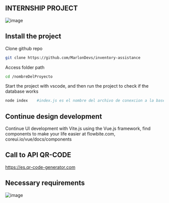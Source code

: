 ## INTERNSHIP PROJECT
![image](https://github.com/MarlonDevs/inventory-assistance/assets/99307306/5e507f56-c221-427e-ac37-16bca054ea71)


## Install the project
Clone github repo
```bash
git clone https://github.com/MarlonDevs/inventory-assistance
```
Access folder path
```bash
cd /nombreDelProyecto
```
Start the project with vscode, and then run the project to check if the database works
```bash
node index    #index.js es el nombre del archivo de conexcion a la base de datos
```

## Continue design development
Continue UI development with Vite.js using the Vue.js framework, find components to make your life easier at flowbite.com, coreui.io/vue/docs/components

## Call to API QR-CODE
https://es.qr-code-generator.com

## Necessary requirements
![image](https://github.com/MarlonDevs/inventory-assistance/assets/99307306/a1f5a414-07e6-429d-9a27-a1f214b8c5ab)
